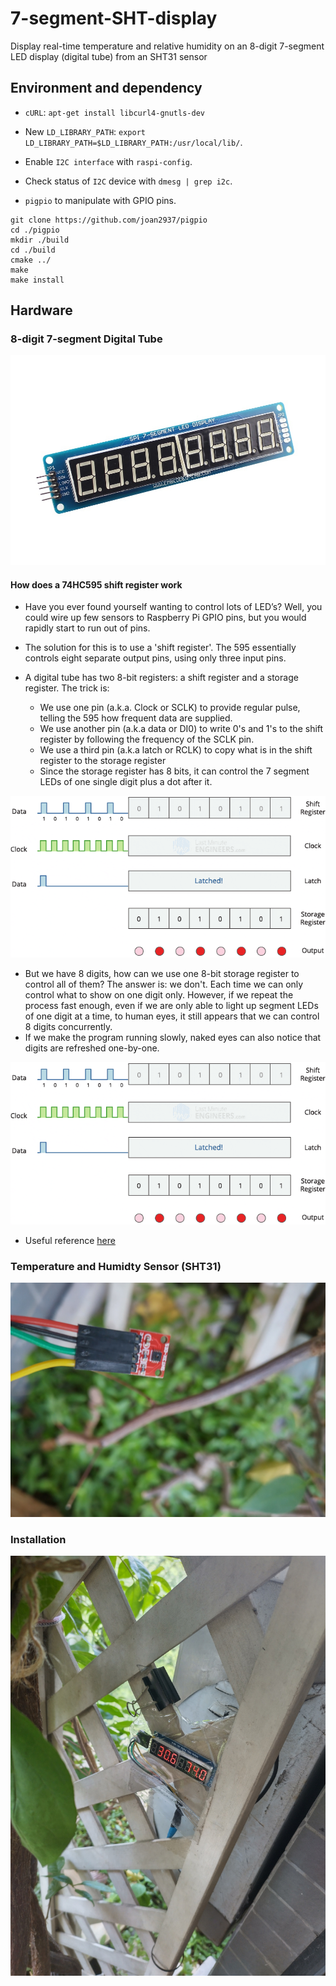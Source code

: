 # 7-segment-SHT-display

Display real-time temperature and relative humidity on an 8-digit 7-segment LED display (digital tube) from an SHT31 sensor

## Environment and dependency

* `cURL`: `apt-get install libcurl4-gnutls-dev`

* New `LD_LIBRARY_PATH`: `export LD_LIBRARY_PATH=$LD_LIBRARY_PATH:/usr/local/lib/`.

* Enable `I2C interface` with `raspi-config`.

* Check status of `I2C` device with `dmesg | grep i2c`.

* `pigpio` to manipulate with GPIO pins.

```
git clone https://github.com/joan2937/pigpio
cd ./pigpio
mkdir ./build
cd ./build
cmake ../
make
make install
```

## Hardware

### 8-digit 7-segment Digital Tube
<img src="./assets/7seg-digital-tube.jpg"></img>

#### How does a 74HC595 shift register work

* Have you ever found yourself wanting to control lots of LED’s? Well, you could
wire up few sensors to Raspberry Pi GPIO pins, but you would rapidly start to run out of pins.

* The solution for this is to use a 'shift register'. The 595 essentially controls eight separate
output pins, using only three input pins. 

* A digital tube has two 8-bit registers: a shift register and a storage register. The trick is:
  * We use one pin (a.k.a. Clock or SCLK) to provide regular pulse, telling the 595 how frequent
data are supplied.
  * We use another pin (a.k.a data or DI0) to write 0's and 1's to the shift register by following the frequency
of the SCLK pin.
  * We use a third pin (a.k.a latch or RCLK) to copy what is in the shift register to the storage register
  * Since the storage register has 8 bits, it can control the 7 segment LEDs of one single digit plus a dot after it.

<img src="./assets/how-does-74hc595-shift-register-work.gif"></img>

* But we have 8 digits, how can we use one 8-bit storage register to control all of them? The answer is: we don't.
Each time we can only control what to show on one digit only. However, if we repeat the process fast enough, even if
we are only able to light up segment LEDs of one digit at a time, to human eyes, it still appears that we
can control 8 digits concurrently.
* If we make the program running slowly, naked eyes can also notice that digits are refreshed one-by-one.

<img src="./assets/how-does-74hc595-shift-register-work.gif"></img>

* Useful reference [here](https://lastminuteengineers.com/74hc595-shift-register-arduino-tutorial/)

### Temperature and Humidty Sensor (SHT31)
<img src="./assets/temp-humidity-sensor.jpg"></img>

### Installation
<img src="./assets/installation.jpg"></img>
